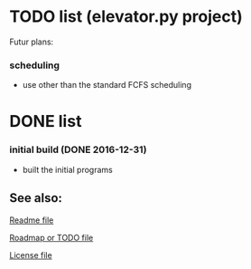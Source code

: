 # TODO list (elevator.py project)
Futur plans:

### scheduling
* use other than the standard FCFS scheduling


# DONE list

### initial build (DONE 2016-12-31)
* built the initial programs


## See also:
[Readme file](../README.md)

[Roadmap or TODO file](../doc/TODO.md)

[License file](../LICENSE)
